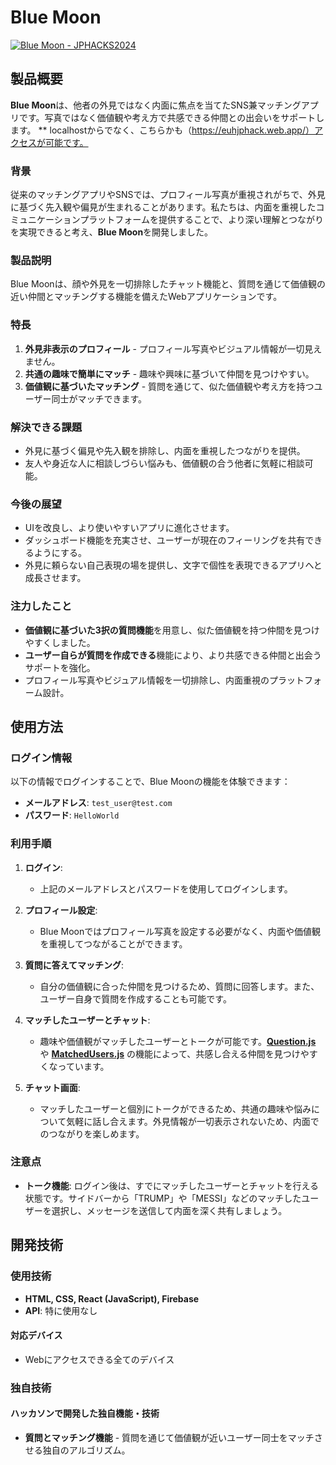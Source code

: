 # Blue Moon

[![Blue Moon - JPHACKS2024](https://jphacks.com/wp-content/uploads/2024/07/JPHACKS2024_ogp.jpg)](https://www.youtube.com/watch?v=DZXUkEj-CSI)

## 製品概要
**Blue Moon**は、他者の外見ではなく内面に焦点を当てたSNS兼マッチングアプリです。写真ではなく価値観や考え方で共感できる仲間との出会いをサポートします。
** localhostからでなく、こちらかも（https://euhjphack.web.app/）アクセスが可能です。

### 背景
従来のマッチングアプリやSNSでは、プロフィール写真が重視されがちで、外見に基づく先入観や偏見が生まれることがあります。私たちは、内面を重視したコミュニケーションプラットフォームを提供することで、より深い理解とつながりを実現できると考え、**Blue Moon**を開発しました。

### 製品説明
Blue Moonは、顔や外見を一切排除したチャット機能と、質問を通じて価値観の近い仲間とマッチングする機能を備えたWebアプリケーションです。

### 特長
1. **外見非表示のプロフィール** - プロフィール写真やビジュアル情報が一切見えません。
2. **共通の趣味で簡単にマッチ** - 趣味や興味に基づいて仲間を見つけやすい。
3. **価値観に基づいたマッチング** - 質問を通じて、似た価値観や考え方を持つユーザー同士がマッチできます。

### 解決できる課題
- 外見に基づく偏見や先入観を排除し、内面を重視したつながりを提供。
- 友人や身近な人に相談しづらい悩みも、価値観の合う他者に気軽に相談可能。

### 今後の展望
- UIを改良し、より使いやすいアプリに進化させます。
- ダッシュボード機能を充実させ、ユーザーが現在のフィーリングを共有できるようにする。
- 外見に頼らない自己表現の場を提供し、文字で個性を表現できるアプリへと成長させます。

### 注力したこと
- **価値観に基づいた3択の質問機能**を用意し、似た価値観を持つ仲間を見つけやすくしました。
- **ユーザー自らが質問を作成できる**機能により、より共感できる仲間と出会うサポートを強化。
- プロフィール写真やビジュアル情報を一切排除し、内面重視のプラットフォーム設計。

## 使用方法

### ログイン情報
以下の情報でログインすることで、Blue Moonの機能を体験できます：

- **メールアドレス**: `test_user@test.com`
- **パスワード**: `HelloWorld`

### 利用手順
1. **ログイン**:
   - 上記のメールアドレスとパスワードを使用してログインします。

2. **プロフィール設定**:
   - Blue Moonではプロフィール写真を設定する必要がなく、内面や価値観を重視してつながることができます。

3. **質問に答えてマッチング**:
   - 自分の価値観に合った仲間を見つけるため、質問に回答します。また、ユーザー自身で質問を作成することも可能です。

4. **マッチしたユーザーとチャット**:
   - 趣味や価値観がマッチしたユーザーとトークが可能です。**[Question.js](https://vscode.dev/github/gaush023/euh/blob/main/src/Question.js)** や **[MatchedUsers.js](https://vscode.dev/github/gaush023/euh/blob/main/src/MatchedUsers.js)** の機能によって、共感し合える仲間を見つけやすくなっています。

5. **チャット画面**:
   - マッチしたユーザーと個別にトークができるため、共通の趣味や悩みについて気軽に話し合えます。外見情報が一切表示されないため、内面でのつながりを楽しめます。

### 注意点
- **トーク機能**: ログイン後は、すでにマッチしたユーザーとチャットを行える状態です。サイドバーから「TRUMP」や「MESSI」などのマッチしたユーザーを選択し、メッセージを送信して内面を深く共有しましょう。

## 開発技術
### 使用技術
- **HTML, CSS, React (JavaScript), Firebase**
- **API**: 特に使用なし

#### 対応デバイス
- Webにアクセスできる全てのデバイス

### 独自技術

#### ハッカソンで開発した独自機能・技術
* **質問とマッチング機能** - 質問を通じて価値観が近いユーザー同士をマッチさせる独自のアルゴリズム。
